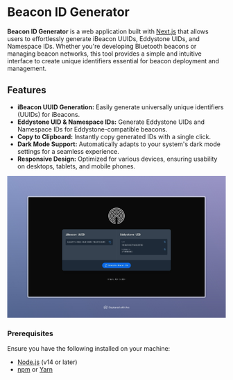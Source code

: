 # Beacon ID Generator


**Beacon ID Generator** is a web application built with [Next.js](https://nextjs.org) that allows users to effortlessly generate iBeacon UUIDs, Eddystone UIDs, and Namespace IDs. Whether you're developing Bluetooth beacons or managing beacon networks, this tool provides a simple and intuitive interface to create unique identifiers essential for beacon deployment and management.

## Features

- **iBeacon UUID Generation:** Easily generate universally unique identifiers (UUIDs) for iBeacons.
- **Eddystone UID & Namespace IDs:** Generate Eddystone UIDs and Namespace IDs for Eddystone-compatible beacons.
- **Copy to Clipboard:** Instantly copy generated IDs with a single click.
- **Dark Mode Support:** Automatically adapts to your system's dark mode settings for a seamless experience.
- **Responsive Design:** Optimized for various devices, ensuring usability on desktops, tablets, and mobile phones.

![Beacon ID Generator Screenshot](public/beacon-screenshot.png)

### Prerequisites

Ensure you have the following installed on your machine:

- [Node.js](https://nodejs.org/en/) (v14 or later)
- [npm](https://www.npmjs.com/) or [Yarn](https://yarnpkg.com/)
